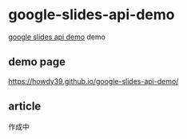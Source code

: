 # google-slides-api-demo
[google slides api demo](https://developers.google.com/slides) demo

## demo page
https://howdy39.github.io/google-slides-api-demo/

## article
作成中
